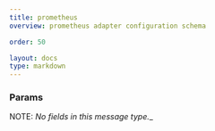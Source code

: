 ```yaml
---
title: prometheus
overview: prometheus adapter configuration schema

order: 50

layout: docs
type: markdown
---
```



<a name="adapter.prometheus.Params"></a>
### Params

NOTE: _No fields in this message type.__
